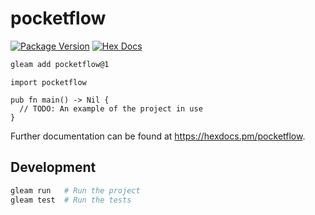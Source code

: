 # pocketflow

[![Package Version](https://img.shields.io/hexpm/v/pocketflow)](https://hex.pm/packages/pocketflow)
[![Hex Docs](https://img.shields.io/badge/hex-docs-ffaff3)](https://hexdocs.pm/pocketflow/)

```sh
gleam add pocketflow@1
```
```gleam
import pocketflow

pub fn main() -> Nil {
  // TODO: An example of the project in use
}
```

Further documentation can be found at <https://hexdocs.pm/pocketflow>.

## Development

```sh
gleam run   # Run the project
gleam test  # Run the tests
```
